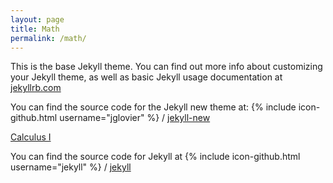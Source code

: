 ```yaml
---
layout: page
title: Math
permalink: /math/
---
```


This is the base Jekyll theme. You can find out more info about customizing your Jekyll theme, as well as basic Jekyll usage documentation at [jekyllrb.com](http://jekyllrb.com/)

You can find the source code for the Jekyll new theme at:
{% include icon-github.html username="jglovier" %} /
[jekyll-new](https://github.com/jglovier/jekyll-new)



<a class="page-link" href="/zestymath.github.io/math/calculus/">Calculus I</a>



You can find the source code for Jekyll at
{% include icon-github.html username="jekyll" %} /
[jekyll](https://github.com/jekyll/jekyll)
